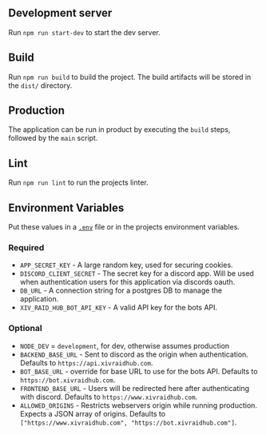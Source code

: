 ## Development server

Run `npm run start-dev` to start the dev server.

## Build

Run `npm run build` to build the project. The build artifacts will be stored in the `dist/` directory.

## Production

The application can be run in product by executing the `build` steps, followed by the `main` script.

## Lint

Run `npm run lint` to run the projects linter.

## Environment Variables

Put these values in a [`.env`](https://www.npmjs.com/package/dotenv) file or in the projects environment variables.

### Required

* `APP_SECRET_KEY` - A large random key, used for securing cookies.
* `DISCORD_CLIENT_SECRET` - The secret key for a discord app. Will be used when authentication users for this application via discords oauth.
* `DB_URL` - A connection string for a postgres DB to manage the application.
* `XIV_RAID_HUB_BOT_API_KEY` - A valid API key for the bots API.
### Optional

* `NODE_DEV` = `development`, for dev, otherwise assumes production
* `BACKEND_BASE_URL` - Sent to discord as the origin when authentication. Defaults to `https://api.xivraidhub.com`.
* `BOT_BASE_URL` - override for base URL to use for the bots API. Defaults to `https://bot.xivraidhub.com`.
* `FRONTEND_BASE_URL` - Users will be redirected here after authenticating with discord. Defaults to `https://www.xivraidhub.com`.
* `ALLOWED_ORIGINS` - Restricts webservers origin while running production. Expects a JSON array of origins. Defaults to `["https://www.xivraidhub.com", "https://bot.xivraidhub.com"]`.

